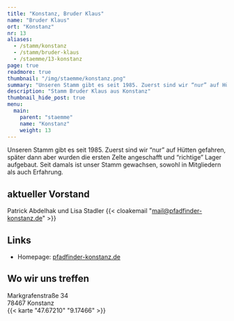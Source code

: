 ```yaml
---
title: "Konstanz, Bruder Klaus"
name: "Bruder Klaus"
ort: "Konstanz"
nr: 13
aliases:
  - /stamm/konstanz
  - /stamm/bruder-klaus
  - /staemme/13-konstanz
page: true
readmore: true
thumbnail: "/img/staemme/konstanz.png"
summary: "Unseren Stamm gibt es seit 1985. Zuerst sind wir “nur” auf Hütten gefahren, später dann aber wurden die ersten Zelte angeschafft und “richtige” Lager aufgebaut. Seit damals ist unser Stamm gewachsen, sowohl in Mitgliedern als auch Erfahrung. Aktueller Vorstand: Patrick Abdelhak und Max Mehl | Homepage: pfadfinder-konstanz.de"
description: "Stamm Bruder Klaus aus Konstanz"
thumbnail_hide_post: true
menu:
  main:
    parent: "staemme"
    name: "Konstanz"
    weight: 13
---
```

Unseren Stamm gibt es seit 1985. Zuerst sind wir “nur” auf Hütten gefahren, später dann aber wurden die ersten Zelte angeschafft und “richtige” Lager aufgebaut. Seit damals ist unser Stamm gewachsen, sowohl in Mitgliedern als auch Erfahrung.

## aktueller Vorstand

Patrick Abdelhak und Lisa Stadler {{< cloakemail "mail@pfadfinder-konstanz.de" >}}

## Links

* Homepage: [pfadfinder-konstanz.de](https://pfadfinder-konstanz.de)

## Wo wir uns treffen

Markgrafenstraße 34  
78467 Konstanz  
{{< karte "47.67210" "9.17466" >}}

